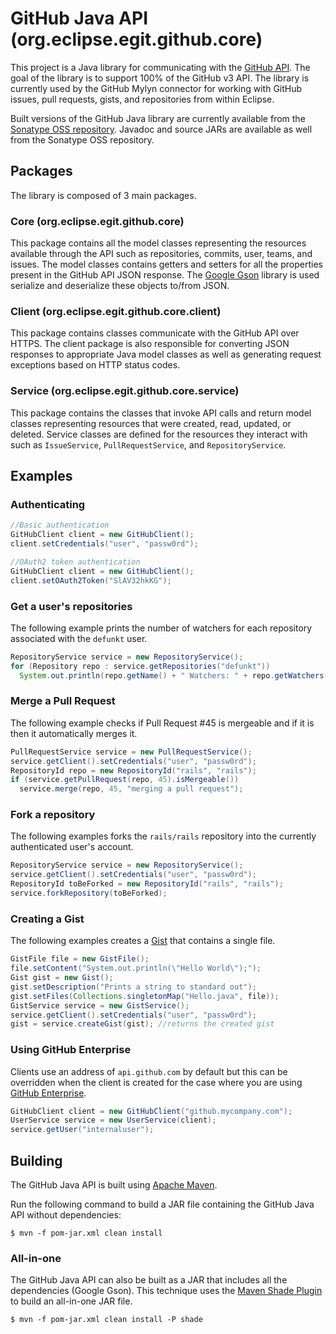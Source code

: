 # GitHub Java API (org.eclipse.egit.github.core)

This project is a Java library for communicating with the
[GitHub API](http://developer.github.com/).  The goal of the library is to
support 100% of the GitHub v3 API.  The library is currently used by the GitHub
Mylyn connector for working with GitHub issues, pull requests, gists, and
repositories from within Eclipse.

Built versions of the GitHub Java library are currently available from the
[Sonatype OSS repository](https://oss.sonatype.org/index.html#nexus-search;quick~org.eclipse.egit.github.core).
Javadoc and source JARs are available as well from the Sonatype OSS repository.

## Packages

The library is composed of 3 main packages.

### Core (org.eclipse.egit.github.core)
This package contains all the model classes representing the resources available
through the API such as repositories, commits, user, teams, and issues.  The
model classes contains getters and setters for all the properties present in
the GitHub API JSON response.  The [Google Gson](http://code.google.com/p/google-gson/)
library is used serialize and deserialize these objects to/from JSON.

### Client (org.eclipse.egit.github.core.client)
This package contains classes communicate with the GitHub API over HTTPS. 
The client package is also responsible for converting JSON responses to
appropriate Java model classes as well as generating request exceptions based on
HTTP status codes.

### Service (org.eclipse.egit.github.core.service)
This package contains the classes that invoke API calls and return model classes
representing resources that were created, read, updated, or deleted.  Service
classes are defined for the resources they interact with such as `IssueService`,
`PullRequestService`, and `RepositoryService`.

## Examples

### Authenticating
```java
//Basic authentication
GitHubClient client = new GitHubClient();
client.setCredentials("user", "passw0rd");
```
```java
//OAuth2 token authentication
GitHubClient client = new GitHubClient();
client.setOAuth2Token("SlAV32hkKG");
```

### Get a user's repositories
The following example prints the number of watchers for each repository
associated with the `defunkt` user.

```java
RepositoryService service = new RepositoryService();
for (Repository repo : service.getRepositories("defunkt"))
  System.out.println(repo.getName() + " Watchers: " + repo.getWatchers());
```

### Merge a Pull Request
The following example checks if Pull Request #45 is mergeable and if it is then
it automatically merges it.

```java
PullRequestService service = new PullRequestService();
service.getClient().setCredentials("user", "passw0rd");
RepositoryId repo = new RepositoryId("rails", "rails");
if (service.getPullRequest(repo, 45).isMergeable())
  service.merge(repo, 45, "merging a pull request");
```

### Fork a repository
The following examples forks the `rails/rails` repository into the currently
authenticated user's account.

```java
RepositoryService service = new RepositoryService();
service.getClient().setCredentials("user", "passw0rd");
RepositoryId toBeForked = new RepositoryId("rails", "rails");
service.forkRepository(toBeForked);
```

### Creating a Gist
The following examples creates a [Gist](https://gist.github.com/) that contains
a single file.

```java
GistFile file = new GistFile();
file.setContent("System.out.println(\"Hello World\");");
Gist gist = new Gist();
gist.setDescription("Prints a string to standard out");
gist.setFiles(Collections.singletonMap("Hello.java", file));
GistService service = new GistService();
service.getClient().setCredentials("user", "passw0rd");
gist = service.createGist(gist); //returns the created gist
```

### Using GitHub Enterprise
Clients use an address of `api.github.com` by default but this can be
overridden when the client is created for the case where you are using
[GitHub Enterprise](http://enterprise.github.com/).

```java
GitHubClient client = new GitHubClient("github.mycompany.com");
UserService service = new UserService(client);
service.getUser("internaluser");
```
## Building
The GitHub Java API is built using [Apache Maven](http://maven.apache.org/).

Run the following command to build a JAR file containing the GitHub Java API
without dependencies:

`$ mvn -f pom-jar.xml clean install`

### All-in-one
The GitHub Java API can also be built as a JAR that includes all the
dependencies (Google Gson).  This technique uses
the [Maven Shade Plugin](http://maven.apache.org/plugins/maven-shade-plugin/) to
build an all-in-one JAR file.

`$ mvn -f pom-jar.xml clean install -P shade`

